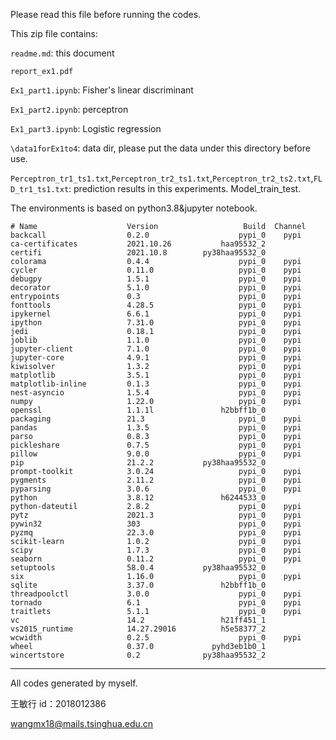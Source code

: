 Please read this file before running the codes.

This zip file contains:

`readme.md`: this document

`report_ex1.pdf`

`Ex1_part1.ipynb`: Fisher's linear discriminant

`Ex1_part2.ipynb`: perceptron

`Ex1_part3.ipynb`: Logistic regression

`\data1forEx1to4`: data dir, please put the data under this directory before use.

`Perceptron_tr1_ts1.txt`,`Perceptron_tr2_ts1.txt`,`Perceptron_tr2_ts2.txt`,`FLD_tr1_ts1.txt`: prediction results in this experiments. Model_train_test.



The environments is based on python3.8&jupyter notebook.

```
# Name                    Version                   Build  Channel
backcall                  0.2.0                    pypi_0    pypi
ca-certificates           2021.10.26           haa95532_2
certifi                   2021.10.8        py38haa95532_0
colorama                  0.4.4                    pypi_0    pypi
cycler                    0.11.0                   pypi_0    pypi
debugpy                   1.5.1                    pypi_0    pypi
decorator                 5.1.0                    pypi_0    pypi
entrypoints               0.3                      pypi_0    pypi
fonttools                 4.28.5                   pypi_0    pypi
ipykernel                 6.6.1                    pypi_0    pypi
ipython                   7.31.0                   pypi_0    pypi
jedi                      0.18.1                   pypi_0    pypi
joblib                    1.1.0                    pypi_0    pypi
jupyter-client            7.1.0                    pypi_0    pypi
jupyter-core              4.9.1                    pypi_0    pypi
kiwisolver                1.3.2                    pypi_0    pypi
matplotlib                3.5.1                    pypi_0    pypi
matplotlib-inline         0.1.3                    pypi_0    pypi
nest-asyncio              1.5.4                    pypi_0    pypi
numpy                     1.22.0                   pypi_0    pypi
openssl                   1.1.1l               h2bbff1b_0
packaging                 21.3                     pypi_0    pypi
pandas                    1.3.5                    pypi_0    pypi
parso                     0.8.3                    pypi_0    pypi
pickleshare               0.7.5                    pypi_0    pypi
pillow                    9.0.0                    pypi_0    pypi
pip                       21.2.2           py38haa95532_0
prompt-toolkit            3.0.24                   pypi_0    pypi
pygments                  2.11.2                   pypi_0    pypi
pyparsing                 3.0.6                    pypi_0    pypi
python                    3.8.12               h6244533_0
python-dateutil           2.8.2                    pypi_0    pypi
pytz                      2021.3                   pypi_0    pypi
pywin32                   303                      pypi_0    pypi
pyzmq                     22.3.0                   pypi_0    pypi
scikit-learn              1.0.2                    pypi_0    pypi
scipy                     1.7.3                    pypi_0    pypi
seaborn                   0.11.2                   pypi_0    pypi
setuptools                58.0.4           py38haa95532_0
six                       1.16.0                   pypi_0    pypi
sqlite                    3.37.0               h2bbff1b_0
threadpoolctl             3.0.0                    pypi_0    pypi
tornado                   6.1                      pypi_0    pypi
traitlets                 5.1.1                    pypi_0    pypi
vc                        14.2                 h21ff451_1
vs2015_runtime            14.27.29016          h5e58377_2
wcwidth                   0.2.5                    pypi_0    pypi
wheel                     0.37.0             pyhd3eb1b0_1
wincertstore              0.2              py38haa95532_2
```







------------------------------

All codes generated by myself.  

王敏行 id：2018012386

wangmx18@mails.tsinghua.edu.cn

